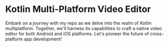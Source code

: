 # Kotlin Multi-Platform Video Editor

Embark on a journey with my repo as we delve into the realm of Kotlin multiplatform. Together, we'll harness its capabilities to craft a native video editor for both Android and iOS platforms. Let's pioneer the future of cross-platform app development!
